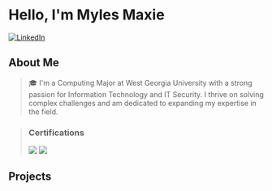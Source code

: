# Hello, I'm Myles Maxie

[![LinkedIn](https://img.shields.io/badge/LinkedIn-Connect-blue?style=flat-square&logo=linkedin)](https://www.linkedin.com/in/milesmaxie/)

## About Me  

> 🎓 I'm a Computing Major at West Georgia University with a strong passion for Information Technology and IT Security. I thrive on solving complex challenges and am dedicated to expanding my expertise in the field.


> ### Certifications
> <img src="https://img.shields.io/badge/-Security%2B-FF0000?&style=for-the-badge&logo=CompTIA&logoColor=white" />
> <img src="https://img.shields.io/badge/-Network%2B-007ACC?&style=for-the-badge&logo=CompTIA&logoColor=white" />


## Projects  





